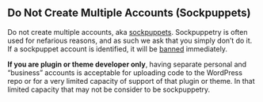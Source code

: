 ## Do Not Create Multiple Accounts (Sockpuppets)

Do not create multiple accounts, aka [sockpuppets](https://en.wikipedia.org/wiki/Sockpuppet_(Internet)). Sockpuppetry is often used for nefarious reasons, and as such we ask that you simply don’t do it. If a sockpuppet account is identified, it will be [banned](https://make.wordpress.org/support/handbook/forum-welcome/#being-mod-watched-or-banned) immediately.

**If you are plugin or theme developer only**, having separate personal and “business” accounts is acceptable for uploading code to the WordPress repo or for a very limited capacity of support of that plugin or theme. In that limited capacity that may not be consider to be sockpuppetry.